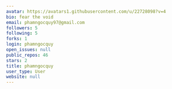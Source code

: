 ```yaml
---
avatar: https://avatars1.githubusercontent.com/u/22728098?v=4
bio: fear the void
email: phamngocquy97@gmail.com
followers: 5
following: 5
forks: 1
login: phamngocquy
open_issues: null
public_repos: 46
stars: 2
title: phamngocquy
user_type: User
website: null
---
```

